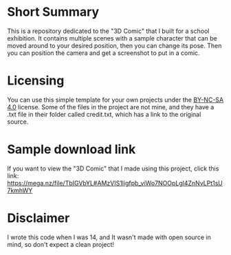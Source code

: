 # Short Summary
This is a repository dedicated to the "3D Comic" that I built for a school exhibition. It contains multiple scenes with a sample character that can be moved around to your desired position, then you can change its pose. Then you can position the camera and get a screenshot to put in a comic.

# Licensing
You can use this simple template for your own projects under the  [BY-NC-SA 4.0](https://creativecommons.org/licenses/by-nc-sa/4.0/) license. Some of the files in the project are not mine, and they have a .txt file in their folder called credit.txt, which has a link to the original source.

# Sample download link
If you want to view the "3D Comic" that I made using this project, click this link:
https://mega.nz/file/TbIGVbYL#AMzVIS1ligfpb_viWo7NOOpLgl4ZnNvLPt1sU7kmhWY

# Disclaimer
I wrote this code when I was 14, and It wasn't made with open source in mind, so don't expect a clean project!

